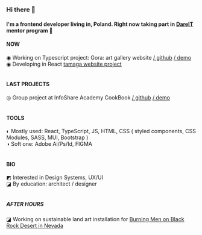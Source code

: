 ### Hi there 👋

#### I'm a frontend developer living in, Poland. Right now taking part in [DareIT](https://www.dareit.io/) mentor program 💪 

#### NOW

◉ Working on Typescript project: Gora: art gallery website [/ github](https://github.com/agatagree/goraArt) [ / demo](https://gora0-8bdf5.web.app)
<br>
◉ Developing in React [tamaga website project](https://github.com/agatagree/tamaga-website)
<br>
<br>

#### LAST PROJECTS

◎ Group project at InfoShare Academy CookBook [/ github](https://github.com/infoshareacademy/jfdzr7-team-devs) [ / demo](https://infoshareacademy.github.io/jfdzr7-team-devs/?fbclid=IwAR2moRIJfiOdi9pUWVL-SqmFEi7Jnl18cY-MA3HzgrPpTWLpUJlroYfqAto)
<br>
<br>

#### TOOLS

◐ Mostly used:  React, TypeScript, JS, HTML, CSS ( styled components, CSS Modules, SASS, MUI, Bootstrap )
<br>
◑ Soft one: Adobe Ai/Ps/Id, FIGMA
<br>
<br>

#### BIO


◩ Interested in Design Systems, UX/UI
<br>
◪ By education: architect / designer
<br>
<br>


##### AFTER HOURS

◪ Working on sustainable land art installation for [Burning Men on Black Rock Desert in Nevada](https://medium.com/beyond-burning-man/prototyping-with-the-lagi-2020-teams-at-fly-ranch-b131f23f2c5a)
<br>


